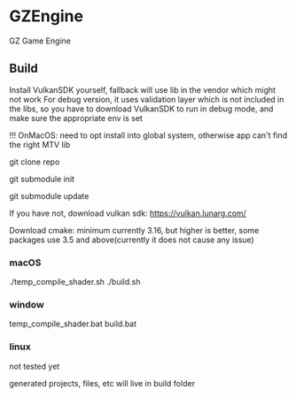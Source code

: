 # GZEngine
GZ Game Engine

## Build

Install VulkanSDK yourself, fallback will use lib in the vendor which might not work
For debug version, it uses validation layer which is not included in the libs, so you have to
download VulkanSDK to run in debug mode, and make sure the appropriate env is set

!!! OnMacOS: need to opt install into global system, otherwise app can't find the right MTV lib

git clone repo

git submodule init

git submodule update

If you have not, download vulkan sdk:
https://vulkan.lunarg.com/

Download cmake: minimum currently 3.16, but higher is better, some packages use 3.5 and above(currently it does not cause any issue)

### macOS

./temp_compile_shader.sh
./build.sh

### window

temp_compile_shader.bat
build.bat

### linux

not tested yet


generated projects, files, etc will live in build folder